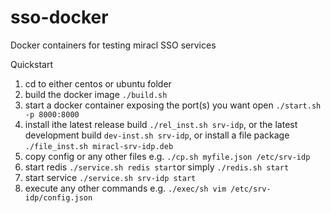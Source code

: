 # sso-docker
Docker containers for testing miracl SSO services

Quickstart

1. cd to either centos or ubuntu folder
1. build the docker image `./build.sh`
1. start a docker container exposing the port(s) you want open `./start.sh -p 8000:8000`
1. install ithe latest release build `./rel_inst.sh srv-idp`, or the latest development build `dev-inst.sh srv-idp`, or install a file package `./file_inst.sh miracl-srv-idp.deb`
1. copy config or any other files e.g. `./cp.sh myfile.json /etc/srv-idp`
1. start redis `./service.sh redis start`or simply `./redis.sh start`
1. start service `./service.sh srv-idp start`
1. execute any other commands e.g. `./exec/sh vim /etc/srv-idp/config.json`
